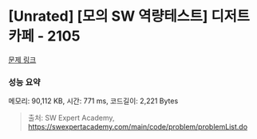 # [Unrated] [모의 SW 역량테스트] 디저트 카페 - 2105 

[문제 링크](https://swexpertacademy.com/main/code/problem/problemDetail.do?contestProbId=AV5VwAr6APYDFAWu) 

### 성능 요약

메모리: 90,112 KB, 시간: 771 ms, 코드길이: 2,221 Bytes



> 출처: SW Expert Academy, https://swexpertacademy.com/main/code/problem/problemList.do